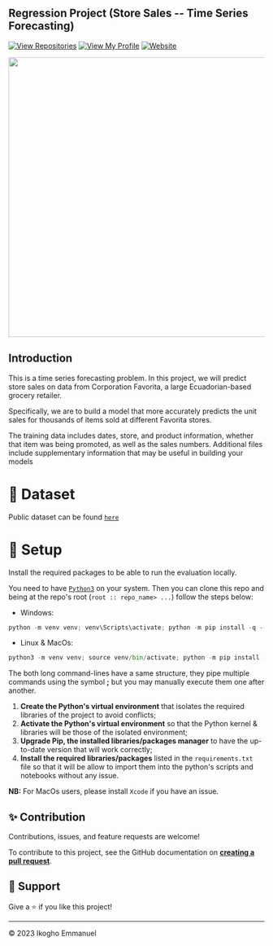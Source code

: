 ## Regression Project (Store Sales -- Time Series Forecasting)

[![View Repositories](https://img.shields.io/badge/View-My_Repositories-blue?logo=GitHub)](https://github.com/ikoghoemmanuell?tab=repositories)
[![View My Profile](https://img.shields.io/badge/MEDIUM-Article-purple?logo=Medium)](https://medium.com/@emmanuel.ikogho/regression-project-store-sales-time-series-forecasting-635ba7818989)
[![Website](https://img.shields.io/badge/My-Website-darkgreen)](https://emmanuelikogho.netlify.app/)

<img src="https://miro.medium.com/v2/resize:fit:1400/format:webp/0*Pjg9OGIes1UwwdZq.jpg" width="550">

## Introduction

This is a time series forecasting problem. In this project, we will predict store sales on data from Corporation Favorita, a large Ecuadorian-based grocery retailer.

Specifically, we are to build a model that more accurately predicts the unit sales for thousands of items sold at different Favorita stores.

The training data includes dates, store, and product information, whether that item was being promoted, as well as the sales numbers. Additional files include supplementary information that may be useful in building your models

# 📁 Dataset

Public dataset can be found [`here`](https://rb.gy/xmxeqc)

# 🚀 Setup

Install the required packages to be able to run the evaluation locally.

You need to have [`Python3`](https://www.python.org/) on your system. Then you can clone this repo and being at the repo's root (`root :: repo_name> ...`) follow the steps below:

- Windows:

```python
python -m venv venv; venv\Scripts\activate; python -m pip install -q --upgrade pip; python -m pip install -qr requirements.txt
```

- Linux & MacOs:

```python
python3 -m venv venv; source venv/bin/activate; python -m pip install -q --upgrade pip; python -m pip install -qr requirements.txt
```

The both long command-lines have a same structure, they pipe multiple commands using the symbol **;** but you may manually execute them one after another.

1. **Create the Python's virtual environment** that isolates the required libraries of the project to avoid conflicts;
2. **Activate the Python's virtual environment** so that the Python kernel & libraries will be those of the isolated environment;
3. **Upgrade Pip, the installed libraries/packages manager** to have the up-to-date version that will work correctly;
4. **Install the required libraries/packages** listed in the `requirements.txt` file so that it will be allow to import them into the python's scripts and notebooks without any issue.

**NB:** For MacOs users, please install `Xcode` if you have an issue.

## ✨ Contribution

Contributions, issues, and feature requests are welcome!

To contribute to this project, see the GitHub documentation on **[creating a pull request](https://help.github.com/en/github/collaborating-with-issues-and-pull-requests/creating-a-pull-request)**.

## 👏 Support

Give a ⭐️ if you like this project!

---

<p>&copy; 2023 Ikogho Emmanuel</p>
